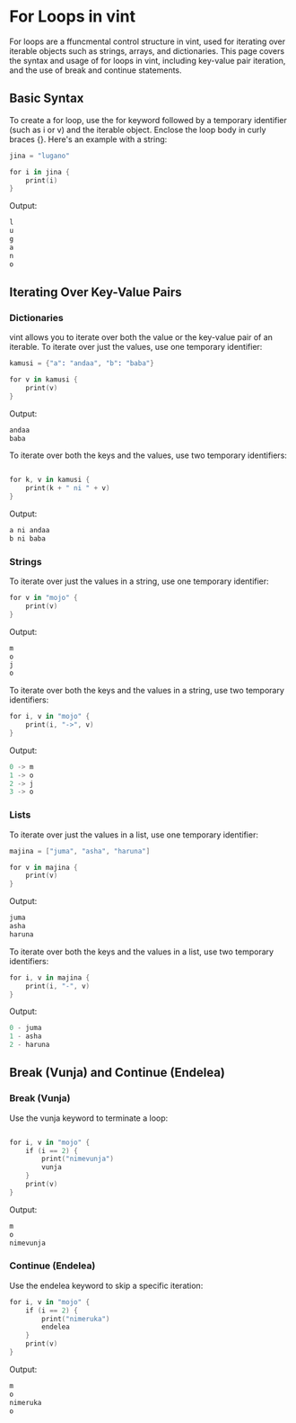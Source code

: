 # For Loops in vint

For loops are a ffuncmental control structure in vint, used for iterating over iterable objects such as strings, arrays, and dictionaries. This page covers the syntax and usage of for loops in vint, including key-value pair iteration, and the use of break and continue statements.

## Basic Syntax
To create a for loop, use the for keyword followed by a temporary identifier (such as i or v) and the iterable object. Enclose the loop body in curly braces {}. Here's an example with a string:

```s
jina = "lugano"

for i in jina {
    print(i)
}
```
Output:

```s
l
u
g
a
n
o
```

## Iterating Over Key-Value Pairs

### Dictionaries

vint allows you to iterate over both the value or the key-value pair of an iterable. To iterate over just the values, use one temporary identifier:

```s
kamusi = {"a": "andaa", "b": "baba"}

for v in kamusi {
    print(v)
}
```

Output:

```s
andaa
baba
```
To iterate over both the keys and the values, use two temporary identifiers:

```s

for k, v in kamusi {
    print(k + " ni " + v)
}
```
Output:

```s
a ni andaa
b ni baba
```

### Strings

To iterate over just the values in a string, use one temporary identifier:

```s
for v in "mojo" {
    print(v)
}
```

Output:
```s
m
o
j
o
```
To iterate over both the keys and the values in a string, use two temporary identifiers:

```s
for i, v in "mojo" {
    print(i, "->", v)
}
```
Output:
```s
0 -> m
1 -> o
2 -> j
3 -> o
```

### Lists

To iterate over just the values in a list, use one temporary identifier:

```s
majina = ["juma", "asha", "haruna"]

for v in majina {
    print(v)
}
```

Output:

```s
juma
asha
haruna
```

To iterate over both the keys and the values in a list, use two temporary identifiers:

```s
for i, v in majina {
    print(i, "-", v)
}
```

Output:

```s
0 - juma
1 - asha
2 - haruna
```

## Break (Vunja) and Continue (Endelea)

### Break (Vunja)

Use the vunja keyword to terminate a loop:

```s

for i, v in "mojo" {
    if (i == 2) {
        print("nimevunja")
        vunja
    }
    print(v)
}
```

Output:

```s
m
o
nimevunja
```

### Continue (Endelea)

Use the endelea keyword to skip a specific iteration:

```s
for i, v in "mojo" {
    if (i == 2) {
        print("nimeruka")
        endelea
    }
    print(v)
}
```

Output:

```s
m
o
nimeruka
o
```